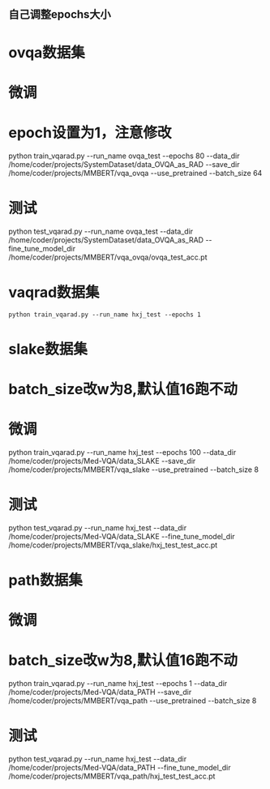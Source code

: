 ## 自己调整epochs大小
# ovqa数据集
# 微调
# epoch设置为1，注意修改
python train_vqarad.py --run_name ovqa_test --epochs 80 --data_dir /home/coder/projects/SystemDataset/data_OVQA_as_RAD --save_dir /home/coder/projects/MMBERT/vqa_ovqa --use_pretrained --batch_size 64
# 测试

python test_vqarad.py --run_name ovqa_test  --data_dir /home/coder/projects/SystemDataset/data_OVQA_as_RAD --fine_tune_model_dir /home/coder/projects/MMBERT/vqa_ovqa/ovqa_test_acc.pt

# vaqrad数据集
```
python train_vqarad.py --run_name hxj_test --epochs 1
```

# slake数据集
# batch_size改w为8,默认值16跑不动
# 微调
python train_vqarad.py --run_name hxj_test --epochs 100 --data_dir /home/coder/projects/Med-VQA/data_SLAKE --save_dir /home/coder/projects/MMBERT/vqa_slake --use_pretrained --batch_size 8
# 测试

python test_vqarad.py --run_name hxj_test  --data_dir /home/coder/projects/Med-VQA/data_SLAKE --fine_tune_model_dir /home/coder/projects/MMBERT/vqa_slake/hxj_test_test_acc.pt


# path数据集
# 微调
# batch_size改w为8,默认值16跑不动
python train_vqarad.py --run_name hxj_test --epochs 1 --data_dir /home/coder/projects/Med-VQA/data_PATH --save_dir /home/coder/projects/MMBERT/vqa_path --use_pretrained --batch_size 8

# 测试

python test_vqarad.py --run_name hxj_test  --data_dir /home/coder/projects/Med-VQA/data_PATH --fine_tune_model_dir /home/coder/projects/MMBERT/vqa_path/hxj_test_test_acc.pt